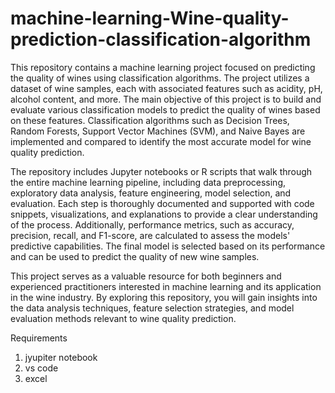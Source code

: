 # machine-learning-Wine-quality-prediction-classification-algorithm
This repository contains a machine learning project focused on predicting the quality of wines using classification algorithms. The project utilizes a dataset of wine samples, each with associated features such as acidity, pH, alcohol content, and more.
The main objective of this project is to build and evaluate various classification models to predict the quality of wines based on these features. Classification algorithms such as Decision Trees, Random Forests, Support Vector Machines (SVM), and Naive Bayes are implemented and compared to identify the most accurate model for wine quality prediction.

The repository includes Jupyter notebooks or R scripts that walk through the entire machine learning pipeline, including data preprocessing, exploratory data analysis, feature engineering, model selection, and evaluation. Each step is thoroughly documented and supported with code snippets, visualizations, and explanations to provide a clear understanding of the process.
Additionally, performance metrics, such as accuracy, precision, recall, and F1-score, are calculated to assess the models' predictive capabilities. The final model is selected based on its performance and can be used to predict the quality of new wine samples.

This project serves as a valuable resource for both beginners and experienced practitioners interested in machine learning and its application in the wine industry. By exploring this repository, you will gain insights into the data analysis techniques, feature selection strategies, and model evaluation methods relevant to wine quality prediction.


Requirements
1. jyupiter notebook
2. vs code
3. excel
